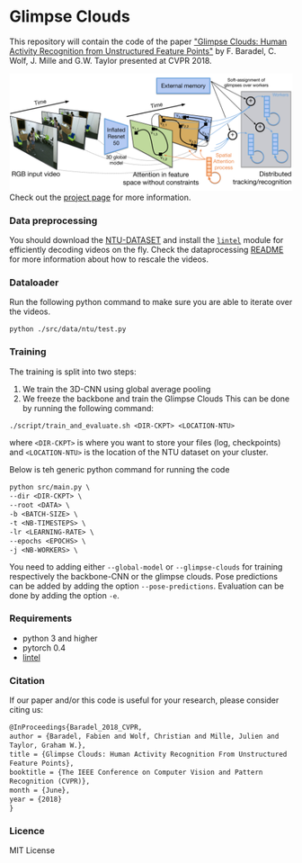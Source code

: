 # Glimpse Clouds

This repository will contain the code of the paper ["Glimpse Clouds: Human Activity Recognition from Unstructured Feature Points"](http://openaccess.thecvf.com/content_cvpr_2018/papers/Baradel_Glimpse_Clouds_Human_CVPR_2018_paper.pdf) by F. Baradel, C. Wolf, J. Mille and G.W. Taylor presented at CVPR 2018.

![](./img/teaser.png)
Check out the [project page](https://fabienbaradel.github.io/cvpr18_glimpseclouds/) for more information.


### Data preprocessing
You should download the [NTU-DATASET](https://github.com/shahroudy/NTURGB-D) and install the [`lintel`](https://github.com/dukebw/lintel) module for efficiently decoding videos on the fly.
Check the dataprocessing [README](src/data/preprocessing/README.md) for more information about how to rescale the videos.

### Dataloader
Run the following python command to make sure you are able to iterate over the videos.
```
python ./src/data/ntu/test.py
```

### Training
The training is split into two steps:
1) We train the 3D-CNN using global average pooling
2) We freeze the backbone and train the Glimpse Clouds
This can be done by running the following command:
```shell
./script/train_and_evaluate.sh <DIR-CKPT> <LOCATION-NTU> 
```
where `<DIR-CKPT>` is where you want to store your files (log, checkpoints) and `<LOCATION-NTU>` is the location of the NTU dataset on your cluster.

Below is teh generic python command for running the code
```shell
python src/main.py \
--dir <DIR-CKPT> \
--root <DATA> \
-b <BATCH-SIZE> \
-t <NB-TIMESTEPS> \
-lr <LEARNING-RATE> \
--epochs <EPOCHS> \
-j <NB-WORKERS> \
```
You need to adding either `--global-model` or `--glimpse-clouds` for training respectively the backbone-CNN or the glimpse clouds.
Pose predictions can be added by adding the option `--pose-predictions`.
Evaluation can be done by adding the option `-e`.

### Requirements
* python 3 and higher
* pytorch 0.4
* [lintel](https://github.com/dukebw/lintel)

### Citation
If our paper and/or this code is useful for your research, please consider citing us:

```
@InProceedings{Baradel_2018_CVPR,
author = {Baradel, Fabien and Wolf, Christian and Mille, Julien and Taylor, Graham W.},
title = {Glimpse Clouds: Human Activity Recognition From Unstructured Feature Points},
booktitle = {The IEEE Conference on Computer Vision and Pattern Recognition (CVPR)},
month = {June},
year = {2018}
}
```

### Licence

MIT License
